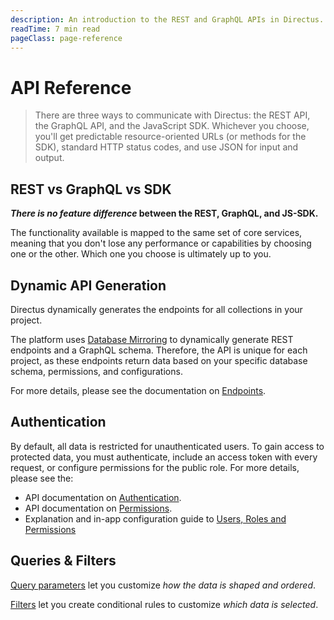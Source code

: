 ```yaml
---
description: An introduction to the REST and GraphQL APIs in Directus.
readTime: 7 min read
pageClass: page-reference
---
```


# API Reference

> There are three ways to communicate with Directus: the REST API, the GraphQL API, and the JavaScript SDK. Whichever
> you choose, you'll get predictable resource-oriented URLs (or methods for the SDK), standard HTTP status codes, and
> use JSON for input and output.

## REST vs GraphQL vs SDK

**_There is no feature difference_ between the REST, GraphQL, and JS-SDK.**

The functionality available is mapped to the same set of core services, meaning that you don't lose any performance or
capabilities by choosing one or the other. Which one you choose is ultimately up to you.

## Dynamic API Generation

Directus dynamically generates the endpoints for all collections in your project.

The platform uses [Database Mirroring](/getting-started/introduction#database-mirroring) to dynamically generate REST
endpoints and a GraphQL schema. Therefore, the API is unique for each project, as these endpoints return data based on
your specific database schema, permissions, and configurations.

For more details, please see the documentation on [Endpoints](/reference/endpoints.md).

## Authentication

By default, all data is restricted for unauthenticated users. To gain access to protected data, you must authenticate,
include an access token with every request, or configure permissions for the public role. For more details, please see
the:

- API documentation on [Authentication](/reference/authentication).
- API documentation on [Permissions](/reference/system/permissions).
- Explanation and in-app configuration guide to
  [Users, Roles and Permissions](/configuration/users-roles-permissions.md)

## Queries & Filters

[Query parameters](/reference/query.md) let you customize _how the data is shaped and ordered_.

[Filters](/reference/filter-rules.md) let you create conditional rules to customize _which data is selected_.
